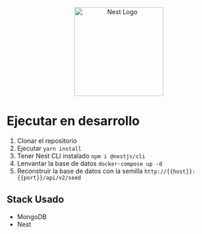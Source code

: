 <p align="center">
  <a href="http://nestjs.com/" target="blank"><img src="https://nestjs.com/img/logo-small.svg" width="200" alt="Nest Logo" /></a>
</p>

# Ejecutar en desarrollo

1. Clonar el repositorio
2. Ejecutar
   `yarn install`
3. Tener Nest CLI instalado
   `npm i @nestjs/cli`
4. Lenvantar la base de datos
   `docker-compose up -d`
5. Reconstruir la base de datos con la semilla
   `http://{{host}}:{{port}}/api/v2/seed`

## Stack Usado

- MongoDB
- Nest
